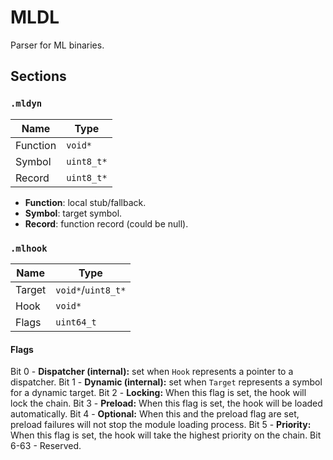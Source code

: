 # MLDL
Parser for ML binaries.

## Sections

### `.mldyn`

| Name      | Type       |
|-----------|------------|
| Function  | `void*`    |
| Symbol    | `uint8_t*` |
| Record    | `uint8_t*` |

- **Function**: local stub/fallback.
- **Symbol**: target symbol.
- **Record**: function record (could be null).

### `.mlhook`

| Name      | Type               |
|-----------|--------------------|
| Target    | `void*`/`uint8_t*` |
| Hook      | `void*`            |
| Flags     | `uint64_t`         |

#### Flags

Bit 0 - **Dispatcher (internal):** set when `Hook` represents a pointer to a dispatcher.
Bit 1 - **Dynamic (internal):** set when `Target` represents a symbol for a dynamic target.
Bit 2 - **Locking:** When this flag is set, the hook will lock the chain.
Bit 3 - **Preload:** When this flag is set, the hook will be loaded automatically.
Bit 4 - **Optional:** When this and the preload flag are set, preload failures will not stop the module loading process.
Bit 5 - **Priority:** When this flag is set, the hook will take the highest priority on the chain.
Bit 6-63 - Reserved.